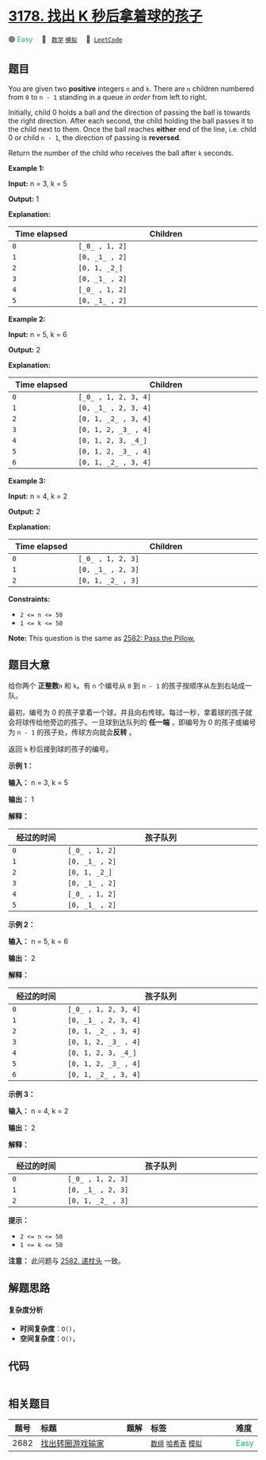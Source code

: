 # [3178. 找出 K 秒后拿着球的孩子](https://leetcode.com/problems/find-the-child-who-has-the-ball-after-k-seconds)

🟢 <font color=#15bd66>Easy</font>&emsp; 🔖&ensp; [`数学`](/outline/tag/math.md) [`模拟`](/outline/tag/simulation.md)&emsp; 🔗&ensp;[`LeetCode`](https://leetcode.com/problems/find-the-child-who-has-the-ball-after-k-seconds)

## 题目

You are given two **positive** integers `n` and `k`. There are `n` children
numbered from `0` to `n - 1` standing in a queue _in order_ from left to
right.

Initially, child 0 holds a ball and the direction of passing the ball is
towards the right direction. After each second, the child holding the ball
passes it to the child next to them. Once the ball reaches **either** end of
the line, i.e. child 0 or child `n - 1`, the direction of passing is
**reversed**.

Return the number of the child who receives the ball after `k` seconds.



**Example 1:**

**Input:** n = 3, k = 5

**Output:** 1

**Explanation:**

Time elapsed | Children  
---|---  
`0` | `[_0_ , 1, 2]`  
`1` | `[0, _1_ , 2]`  
`2` | `[0, 1, _2_]`  
`3` | `[0, _1_ , 2]`  
`4` | `[_0_ , 1, 2]`  
`5` | `[0, _1_ , 2]`  
  
**Example 2:**

**Input:** n = 5, k = 6

**Output:** 2

**Explanation:**

Time elapsed | Children  
---|---  
`0` | `[_0_ , 1, 2, 3, 4]`  
`1` | `[0, _1_ , 2, 3, 4]`  
`2` | `[0, 1, _2_ , 3, 4]`  
`3` | `[0, 1, 2, _3_ , 4]`  
`4` | `[0, 1, 2, 3, _4_]`  
`5` | `[0, 1, 2, _3_ , 4]`  
`6` | `[0, 1, _2_ , 3, 4]`  
  
**Example 3:**

**Input:** n = 4, k = 2

**Output:** 2

**Explanation:**

Time elapsed | Children  
---|---  
`0` | `[_0_ , 1, 2, 3]`  
`1` | `[0, _1_ , 2, 3]`  
`2` | `[0, 1, _2_ , 3]`  
  


**Constraints:**

  * `2 <= n <= 50`
  * `1 <= k <= 50`



**Note:** This question is the same as [ 2582: Pass the
Pillow.](https://leetcode.com/problems/pass-the-pillow/description/)


## 题目大意

给你两个 **正整数**`n` 和 `k`。有 `n` 个编号从 `0` 到 `n - 1` 的孩子按顺序从左到右站成一队。

最初，编号为 0 的孩子拿着一个球，并且向右传球。每过一秒，拿着球的孩子就会将球传给他旁边的孩子。一旦球到达队列的 **任一端** ，即编号为 0
的孩子或编号为 `n - 1` 的孩子处，传球方向就会**反转** 。

返回 `k` 秒后接到球的孩子的编号。



**示例 1：**

**输入：** n = 3, k = 5

**输出：** 1

**解释：**

经过的时间 | 孩子队列  
---|---  
`0` | `[_0_ , 1, 2]`  
`1` | `[0, _1_ , 2]`  
`2` | `[0, 1, _2_]`  
`3` | `[0, _1_ , 2]`  
`4` | `[_0_ , 1, 2]`  
`5` | `[0, _1_ , 2]`  
  
**示例 2：**

**输入：** n = 5, k = 6

**输出：** 2

**解释：**

经过的时间 | 孩子队列  
---|---  
`0` | `[_0_ , 1, 2, 3, 4]`  
`1` | `[0, _1_ , 2, 3, 4]`  
`2` | `[0, 1, _2_ , 3, 4]`  
`3` | `[0, 1, 2, _3_ , 4]`  
`4` | `[0, 1, 2, 3, _4_]`  
`5` | `[0, 1, 2, _3_ , 4]`  
`6` | `[0, 1, _2_ , 3, 4]`  
  
**示例 3：**

**输入：** n = 4, k = 2

**输出：** 2

**解释：**

经过的时间 | 孩子队列  
---|---  
`0` | `[_0_ , 1, 2, 3]`  
`1` | `[0, _1_ , 2, 3]`  
`2` | `[0, 1, _2_ , 3]`  
  


**提示：**

  * `2 <= n <= 50`
  * `1 <= k <= 50`



**注意：** 此问题与 [2582\. 递枕头](https://leetcode.cn/problems/pass-the-pillow/) 一致。


## 解题思路

#### 复杂度分析

- **时间复杂度**：`O()`，
- **空间复杂度**：`O()`，

## 代码

```javascript

```

## 相关题目

<!-- prettier-ignore -->
| 题号 | 标题 | 题解 | 标签 | 难度 |
| :------: | :------ | :------: | :------ | :------ |
| 2682 | [找出转圈游戏输家](https://leetcode.com/problems/find-the-losers-of-the-circular-game) |  |  [`数组`](/outline/tag/array.md) [`哈希表`](/outline/tag/hash-table.md) [`模拟`](/outline/tag/simulation.md) | <font color=#15bd66>Easy</font> |

<style>
.blue {
    background-color: #096dd9;
    padding: 0.25rem 0.5rem;
    margin: 0;
    font-size: 0.85em;
    border-radius: 3px;
    color: white;
    font-weight: 500;
}
table th:first-of-type { width: 10%; }
table th:nth-of-type(2) { width: 35%; }
table th:nth-of-type(3) { width: 10%; }
table th:nth-of-type(4) { width: 35%; }
table th:nth-of-type(5) { width: 10%; }
</style>
